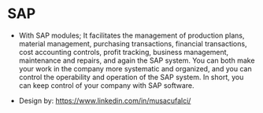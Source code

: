 # SAP

- With SAP modules; It facilitates the management of production plans, material management, purchasing transactions, financial transactions, cost accounting controls, profit tracking, business management, maintenance and repairs, and again the SAP system. You can both make your work in the company more systematic and organized, and you can control the operability and operation of the SAP system. In short, you can keep control of your company with SAP software.

- Design by: https://www.linkedin.com/in/musacufalci/

